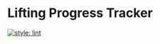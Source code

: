 # Lifting Progress Tracker

[![style: lint](https://img.shields.io/badge/style-lint-4BC0F5.svg)](https://pub.dev/packages/lint)
